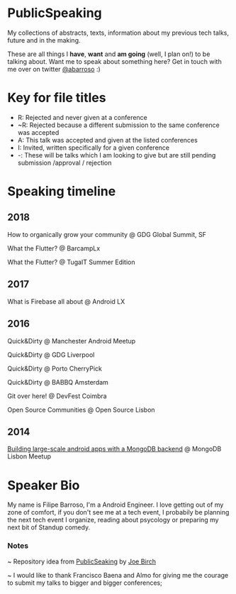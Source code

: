 # PublicSpeaking
My collections of abstracts, texts, information about my previous tech talks, future and in the making.

These are all things I **have**, **want** and **am going** (well, I plan on!) to be talking about. Want me to speak about something here? Get in touch with me over on twitter [@abarroso](https://twitter.com/abarroso) :)

# Key for file titles

- R: Rejected and never given at a conference
- ~R: Rejected because a different submission to the same conference was accepted
- A: This talk was accepted and given at the listed conferences
- I: Invited, written specifically for a given conference
- -: These will be talks which I am looking to give but are still pending submission /approval / rejection

# Speaking timeline

## 2018
How to organically grow your community @ GDG Global Summit, SF

What the Flutter? @ BarcampLx

What the Flutter? @ TugaIT Summer Edition

## 2017
What is Firebase all about @ Android LX

## 2016
Quick&Dirty @ Manchester Android Meetup

Quick&Dirty @ GDG Liverpool

Quick&Dirty @ Porto CherryPick

Quick&Dirty @ BABBQ Amsterdam

Git over here! @ DevFest Coimbra

Open Source Communities @ Open Source Lisbon

## 2014
[Building large-scale android apps with a MongoDB backend](https://github.com/OldMetalmind/PublicSpeaking/blob/master/Building%20large-scale%20android%20apps%20with%20a%20MongoDB%20backend.md) @ MongoDB Lisbon Meetup

# Speaker Bio
My name is Filipe Barroso, I'm a Android Engineer. I love getting out of my zone of comfort, if you don't see me at a tech event, I probabily be planning the next tech event I organize, reading about psycology or preparing my next bit of Standup comedy.


### Notes
~ Repository idea from [PublicSeaking](https://github.com/hitherejoe/PublicSpeaking) by [Joe Birch](https://github.com/hitherejoe)

~ I would like to thank Francisco Baena and Almo for giving me the courage to submit my talks to bigger and bigger conferences;
